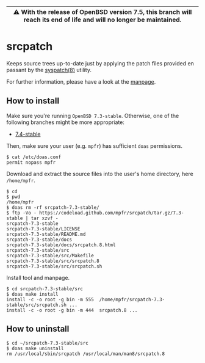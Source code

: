 | :warning: With the release of OpenBSD version 7.5, this branch will reach its end of life and will no longer be maintained.
| --- |

# srcpatch

Keeps source trees up-to-date just by applying the patch files provided en passant by the [syspatch(8)](http://man.openbsd.org/syspatch) utility.

For further information, please have a look at the [manpage](https://mpfr.net/man/srcpatch/7.3-stable/srcpatch.8.html).

## How to install

Make sure you're running `OpenBSD 7.3-stable`. Otherwise, one of the following branches might be more appropriate:
* [7.4-stable](https://github.com/mpfr/srcpatch/tree/7.4-stable)

Then, make sure your user (e.g. `mpfr`) has sufficient `doas` permissions.

```
$ cat /etc/doas.conf
permit nopass mpfr
```

Download and extract the source files into the user's home directory, here `/home/mpfr`.

```
$ cd
$ pwd
/home/mpfr
$ doas rm -rf srcpatch-7.3-stable/
$ ftp -Vo - https://codeload.github.com/mpfr/srcpatch/tar.gz/7.3-stable | tar xzvf -
srcpatch-7.3-stable
srcpatch-7.3-stable/LICENSE
srcpatch-7.3-stable/README.md
srcpatch-7.3-stable/docs
srcpatch-7.3-stable/docs/srcpatch.8.html
srcpatch-7.3-stable/src
srcpatch-7.3-stable/src/Makefile
srcpatch-7.3-stable/src/srcpatch.8
srcpatch-7.3-stable/src/srcpatch.sh
```

Install tool and manpage.

```
$ cd srcpatch-7.3-stable/src
$ doas make install
install -c -o root -g bin -m 555  /home/mpfr/srcpatch-7.3-stable/src/srcpatch.sh ...
install -c -o root -g bin -m 444  srcpatch.8 ...
```

## How to uninstall

```
$ cd ~/srcpatch-7.3-stable/src
$ doas make uninstall
rm /usr/local/sbin/srcpatch /usr/local/man/man8/srcpatch.8
```
